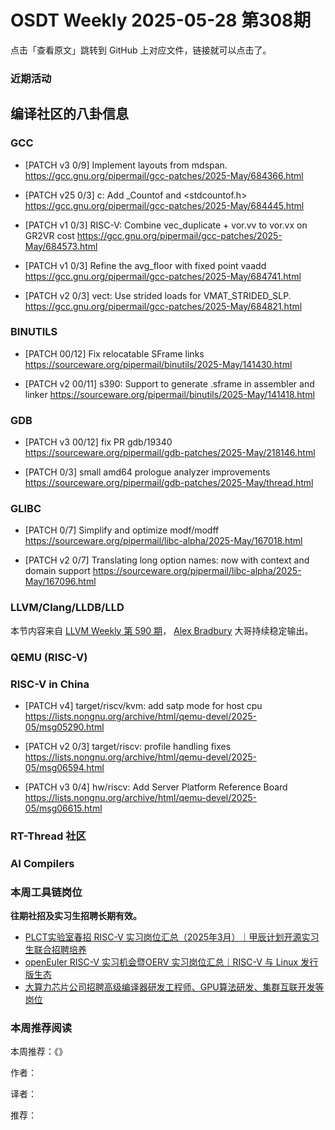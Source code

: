 # OSDT Weekly 2025-05-28 第308期

点击「查看原文」跳转到 GitHub 上对应文件，链接就可以点击了。

### 近期活动

## 编译社区的八卦信息

### GCC

- [PATCH v3 0/9] Implement layouts from mdspan.
  https://gcc.gnu.org/pipermail/gcc-patches/2025-May/684366.html

- [PATCH v25 0/3] c: Add _Countof and <stdcountof.h>
  https://gcc.gnu.org/pipermail/gcc-patches/2025-May/684445.html

- [PATCH v1 0/3] RISC-V: Combine vec_duplicate + vor.vv to vor.vx on GR2VR cost
  https://gcc.gnu.org/pipermail/gcc-patches/2025-May/684573.html

- [PATCH v1 0/3] Refine the avg_floor with fixed point vaadd
  https://gcc.gnu.org/pipermail/gcc-patches/2025-May/684741.html

- [PATCH v2 0/3] vect: Use strided loads for VMAT_STRIDED_SLP.
  https://gcc.gnu.org/pipermail/gcc-patches/2025-May/684821.html

### BINUTILS

- [PATCH 00/12] Fix relocatable SFrame links
  https://sourceware.org/pipermail/binutils/2025-May/141430.html

- [PATCH v2 00/11] s390: Support to generate .sframe in assembler and linker
  https://sourceware.org/pipermail/binutils/2025-May/141418.html

### GDB

- [PATCH v3 00/12] fix PR gdb/19340
  https://sourceware.org/pipermail/gdb-patches/2025-May/218146.html

- [PATCH 0/3] small amd64 prologue analyzer improvements
  https://sourceware.org/pipermail/gdb-patches/2025-May/thread.html

### GLIBC

- [PATCH 0/7] Simplify and optimize modf/modff
  https://sourceware.org/pipermail/libc-alpha/2025-May/167018.html

- [PATCH v2 0/7] Translating long option names: now with context and domain support
  https://sourceware.org/pipermail/libc-alpha/2025-May/167096.html

### LLVM/Clang/LLDB/LLD

本节内容来自 [LLVM Weekly 第 590 期](http://llvmweekly.org/issue/590)，
[Alex Bradbury](https://www.linkedin.com/in/alex-bradbury/) 大哥持续稳定输出。

### QEMU (RISC-V)

### RISC-V in China

- [PATCH v4] target/riscv/kvm: add satp mode for host cpu
  https://lists.nongnu.org/archive/html/qemu-devel/2025-05/msg05290.html

- [PATCH v2 0/3] target/riscv: profile handling fixes
  https://lists.nongnu.org/archive/html/qemu-devel/2025-05/msg06594.html

- [PATCH v3 0/4] hw/riscv: Add Server Platform Reference Board
  https://lists.nongnu.org/archive/html/qemu-devel/2025-05/msg06615.html

### RT-Thread 社区

### AI Compilers

### 本周工具链岗位

**往期社招及实习生招聘长期有效。**

- [PLCT实验室春招 RISC-V 实习岗位汇总（2025年3月）｜甲辰计划开源实习生联合招聘培养](https://mp.weixin.qq.com/s/no5v_YeGI3LUE7mYv5wUpQ)
- [openEuler RISC-V 实习机会暨OERV 实习岗位汇总｜RISC-V 与 Linux 发行版生态](https://mp.weixin.qq.com/s/87XEhORtte_iTTZqjinX2g)
- [大算力芯片公司招聘高级编译器研发工程师、GPU算法研发、集群互联开发等岗位](https://mp.weixin.qq.com/s/ONoNJ5jZmL794AdtlHrDuQ)

### 本周推荐阅读

本周推荐：《》

作者：

译者：

推荐：
